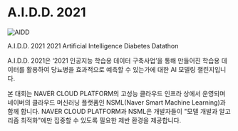 # A.I.D.D. 2021

![AIDD](https://user-images.githubusercontent.com/66545973/224920012-da55c5f5-03ce-4f64-92be-11b309b3a9fd.jpeg)

A.I.D.D. 2021
2021 Artificial Intelligence Diabetes Datathon

A.I.D.D. 2021은 ‘2021 인공지능 학습용 데이터 구축사업’을 통해 만들어진 학습용 데이터를 활용하여 당뇨병을 효과적으로 예측할 수 있는가에 대한 AI 모델링 챌린지입니다.

본 대회는 NAVER CLOUD PLATFORM의 고성능 클라우드 인프라 상에서 운영되며 네이버의 클라우드 머신러닝 플랫폼인 NSML(Naver Smart Machine Learning)과 함께 합니다. NAVER CLOUD PLATFORM과 NSML은 개발자들이 "모델 개발과 알고리즘 최적화"에만 집중할 수 있도록 필요한 제반 환경을 제공합니다. 
